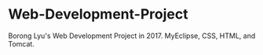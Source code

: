 # Web-Development-Project
Borong Lyu's Web Development Project in 2017. MyEclipse, CSS, HTML, and Tomcat.
